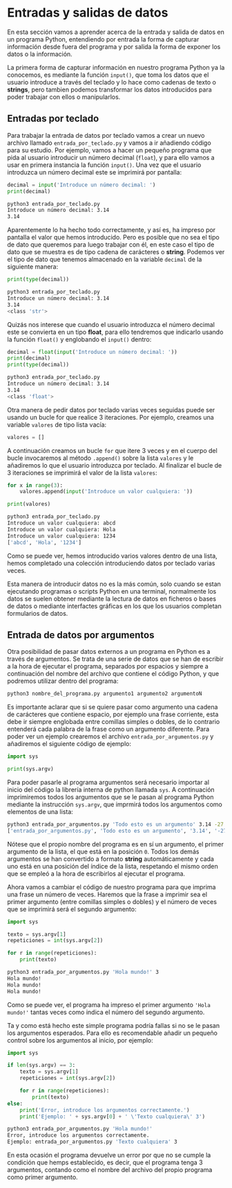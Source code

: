 # Entradas y salidas de datos

En esta sección vamos a aprender acerca de la entrada y salida de datos en un programa Python, entendiendo por entrada la forma de capturar información desde fuera del programa y por salida la forma de exponer los datos o la información.

La primera forma de capturar información en nuestro programa Python ya la conocemos, es mediante la función `input()`, que toma los datos que el usuario introduce a través del teclado y lo hace como cadenas de texto o **strings**, pero tambien podemos transformar los datos introducidos para poder trabajar con ellos o manipularlos.

## Entradas por teclado

Para trabajar la entrada de datos por teclado vamos a crear un nuevo archivo llamado `entrada_por_teclado.py` y vamos a ir añadiendo código para su estudio. Por ejemplo, vamos a hacer un pequeño programa que pida al usuario introducir un número decimal (`float`), y para ello vamos a usar en primera instancia la función `input()`. Una vez que el usuario introduzca un número decimal este se imprimirá por pantalla:

```python
decimal = input('Introduce un número decimal: ')
print(decimal)
```
```bash
python3 entrada_por_teclado.py
Introduce un número decimal: 3.14
3.14
```

Aparentemente lo ha hecho todo correctamente, y así es, ha impreso por pantalla el valor que hemos introducido. Pero es posible que no sea el tipo de dato que queremos para luego trabajar con él, en este caso el tipo de dato que se muestra es de tipo cadena de carácteres o **string**. Podemos ver el tipo de dato que tenemos almacenado en la variable `decimal` de la siguiente manera:

```python
print(type(decimal))
```
```bash
python3 entrada_por_teclado.py
Introduce un número decimal: 3.14
3.14
<class 'str'>
```

Quizás nos interese que cuando el usuario introduzca el número decimal este se convierta en un tipo **float**, para ello tendremos que indicarlo usando la función `float()` y englobando el `input()` dentro:

```python
decimal = float(input('Introduce un número decimal: '))
print(decimal)
print(type(decimal))
```
```bash
python3 entrada_por_teclado.py
Introduce un número decimal: 3.14
3.14
<class 'float'>
```

Otra manera de pedir datos por teclado varias veces seguidas puede ser usando un bucle for que realice 3 iteraciones. Por ejemplo, creamos una variable `valores` de tipo lista vacía:

```python
valores = []
```

A continuación creamos un bucle `for` que itere 3 veces y en el cuerpo del bucle invocaremos al método `.append()` sobre la lista `valores` y le añadiremos lo que el usuario introduzca por teclado. Al finalizar el bucle de 3 iteraciones se imprimirá el valor de la lista `valores`:

```python
for x in range(3):
    valores.append(input('Introduce un valor cualquiera: '))

print(valores)
```
```bash
python3 entrada_por_teclado.py
Introduce un valor cualquiera: abcd
Introduce un valor cualquiera: Hola
Introduce un valor cualquiera: 1234
['abcd', 'Hola', '1234']
```

Como se puede ver, hemos introducido varios valores dentro de una lista, hemos completado una colección introduciendo datos por teclado varias veces.

Esta manera de introducir datos no es la más común, solo cuando se estan ejecutando programas o scripts Python en una terminal, normalmente los datos se suelen obtener mediante la lectura de datos en ficheros o bases de datos o mediante interfactes gráficas en los que los usuarios completan formularios de datos.

## Entrada de datos por argumentos

Otra posibilidad de pasar datos externos a un programa en Python es a través de argumentos. Se trata de una serie de datos que se han de escribir a la hora de ejecutar el programa, separados por espacios y siempre a continuación del nombre del archivo que contiene el código Python, y que podremos utilizar dentro del programa:

```bash
python3 nombre_del_programa.py argumento1 argumento2 argumentoN
```

Es importante aclarar que si se quiere pasar como argumento una cadena de carácteres que contiene espacio, por ejemplo una frase corriente, esta debe ir siempre englobada entre comillas simples o dobles, de lo contrario entenderá cada palabra de la frase como un argumento diferente. Para poder ver un ejemplo crearemos el archivo `entrada_por_argumentos.py` y añadiremos el siguiente código de ejemplo:

```python
import sys

print(sys.argv)
```

Para poder pasarle al programa argumentos será necesario importar al inicio del código la librería interna de python llamada `sys`. A continuación imprimiremos todos los argumentos que se le pasan al programa Python mediante la instrucción `sys.argv`, que imprmirá todos los argumentos como elementos de una lista:

```bash
python3 entrada_por_argumentos.py 'Todo esto es un argumento' 3.14 -27
['entrada_por_argumentos.py', 'Todo esto es un argumento', '3.14', '-27']
```

Nótese que el propio nombre del programa es en sí un argumento, el primer argumento de la lista, el que está en la posición `0`. Todos los demás argumentos se han convertido a formato **string** automáticamente y cada uno está en una posición del índice de la lista, respetando el mismo orden que se empleó a la hora de escribirlos al ejecutar el programa.

Ahora vamos a cambiar el código de nuestro programa para que imprima una frase un número de veces. Haremos que la frase a imprimir sea el primer argumento (entre comillas simples o dobles) y el número de veces que se imprimirá será el segundo argumento:

```python
import sys

texto = sys.argv[1]
repeticiones = int(sys.argv[2])

for r in range(repeticiones):
    print(texto)
```
```bash
python3 entrada_por_argumentos.py 'Hola mundo!' 3
Hola mundo!
Hola mundo!
Hola mundo!
```

Como se puede ver, el programa ha impreso el primer argumento `'Hola mundo!'` tantas veces como indica el número del segundo argumento.

Ta y como está hecho este simple programa podría fallas si no se le pasan los argumentos esperados. Para ello es recomendable añadir un pequeño control sobre los argumentos al inicio, por ejemplo:

```python
import sys

if len(sys.argv) == 3:
    texto = sys.argv[1]
    repeticiones = int(sys.argv[2])

    for r in range(repeticiones):
        print(texto)
else:
    print('Error, introduce los argumentos correctamente.')
    print('Ejemplo: ' + sys.argv[0] + ' \'Texto cualquiera\' 3')
```
```bash
python3 entrada_por_argumentos.py 'Hola mundo!'
Error, introduce los argumentos correctamente.
Ejemplo: entrada_por_argumentos.py 'Texto cualquiera' 3
```

En esta ocasión el programa devuelve un error por que no se cumple la condición que hemps establecido, es decir, que el programa tenga 3 argumentos, contando como el nombre del archivo del propio programa como primer argumento.